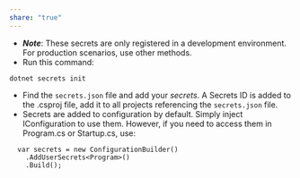 ```yaml
---
share: "true"
---
```

- ***Note***: These secrets are only registered in a development environment. For production scenarios, use other methods.
- Run this command:
```
dotnet secrets init
```
- Find the `secrets.json` file and add your *secrets*. A Secrets ID is added to the .csproj file, add it to all projects referencing the `secrets.json` file.
- Secrets are added to configuration by default. Simply inject IConfiguration to use them. However, if you need to access them in Program.cs or Startup.cs, use:
```
  var secrets = new ConfigurationBuilder()  
    .AddUserSecrets<Program>()  
    .Build();
```
